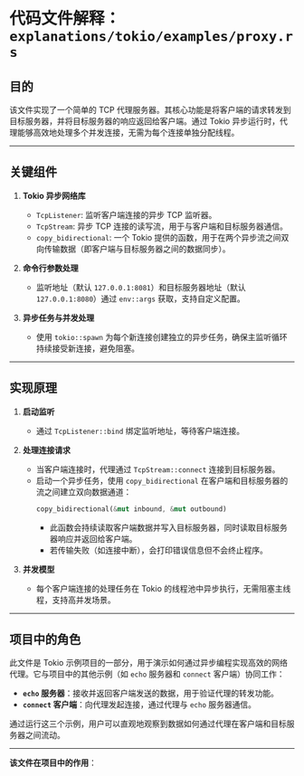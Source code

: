 # 代码文件解释：`explanations/tokio/examples/proxy.rs`

## **目的**  
该文件实现了一个简单的 TCP 代理服务器。其核心功能是将客户端的请求转发到目标服务器，并将目标服务器的响应返回给客户端。通过 Tokio 异步运行时，代理能够高效地处理多个并发连接，无需为每个连接单独分配线程。

---

## **关键组件**  
1. **Tokio 异步网络库**  
   - `TcpListener`: 监听客户端连接的异步 TCP 监听器。
   - `TcpStream`: 异步 TCP 连接的读写流，用于与客户端和目标服务器通信。
   - `copy_bidirectional`: 一个 Tokio 提供的函数，用于在两个异步流之间双向传输数据（即客户端与目标服务器之间的数据同步）。

2. **命令行参数处理**  
   - 监听地址（默认 `127.0.0.1:8081`）和目标服务器地址（默认 `127.0.0.1:8080`）通过 `env::args` 获取，支持自定义配置。

3. **异步任务与并发处理**  
   - 使用 `tokio::spawn` 为每个新连接创建独立的异步任务，确保主监听循环持续接受新连接，避免阻塞。

---

## **实现原理**  
1. **启动监听**  
   - 通过 `TcpListener::bind` 绑定监听地址，等待客户端连接。

2. **处理连接请求**  
   - 当客户端连接时，代理通过 `TcpStream::connect` 连接到目标服务器。
   - 启动一个异步任务，使用 `copy_bidirectional` 在客户端和目标服务器的流之间建立双向数据通道：
     ```rust
     copy_bidirectional(&mut inbound, &mut outbound)
     ```
     - 此函数会持续读取客户端数据并写入目标服务器，同时读取目标服务器响应并返回给客户端。
     - 若传输失败（如连接中断），会打印错误信息但不会终止程序。

3. **并发模型**  
   - 每个客户端连接的处理任务在 Tokio 的线程池中异步执行，无需阻塞主线程，支持高并发场景。

---

## **项目中的角色**  
此文件是 Tokio 示例项目的一部分，用于演示如何通过异步编程实现高效的网络代理。它与项目中的其他示例（如 `echo` 服务器和 `connect` 客户端）协同工作：  
- **`echo` 服务器**：接收并返回客户端发送的数据，用于验证代理的转发功能。  
- **`connect` 客户端**：向代理发起连接，通过代理与 `echo` 服务器通信。  

通过运行这三个示例，用户可以直观地观察到数据如何通过代理在客户端和目标服务器之间流动。

---

**该文件在项目中的作用**：  